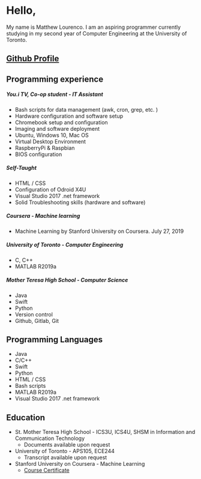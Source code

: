 # Hello,
My name is Matthew Lourenco.
I am an aspiring programmer currently studying in my second year of Computer Engineering at the University of Toronto.

## [Github Profile](https://github.com/mattlourenco27)

## Programming experience

##### You.i TV, Co-op student - IT Assistant
* Bash scripts for data management (awk, cron, grep, etc. )
* Hardware configuration and software setup
* Chromebook setup and configuration
* Imaging and software deployment
* Ubuntu, Windows 10, Mac OS
* Virtual Desktop Environment
* RaspberryPi & Raspbian
* BIOS configuration

##### Self-Taught
* HTML / CSS
* Configuration of Odroid X4U
* Visual Studio 2017 .net framework
* Solid Troubleshooting skills (hardware and software)

##### Coursera - Machine learning
* Machine Learning by Stanford University on Coursera. July 27, 2019

##### University of Toronto - Computer Engineering
* C, C++
* MATLAB R2019a

##### Mother Teresa High School - Computer Science
* Java
* Swift
* Python
* Version control
* Github, Gitlab, Git

## Programming Languages
* Java
* C/C++
* Swift
* Python
* HTML / CSS
* Bash scripts
* MATLAB R2019a
* Visual Studio 2017 .net framework

## Education
* St. Mother Teresa High School - ICS3U, ICS4U, SHSM in Information and Communication Technology
  - Documents available upon request
* University of Toronto - APS105, ECE244
  - Transcript available upon request
* Stanford University on Coursera - Machine Learning
  - [Course Certificate](https://www.coursera.org/account/accomplishments/certificate/LH94EZ9NSPF4 "Coursera Machine Learning")
